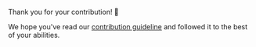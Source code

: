 Thank you for your contribution! 🙏

We hope you've read our
[contribution guideline](https://github.com/dbus2/zbus/blob/main/CONTRIBUTING.md#submitting-pull-requests) and followed it to the best of your abilities.
